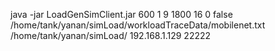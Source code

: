 java -jar LoadGenSimClient.jar 600 1 9 1800 16 0 false /home/tank/yanan/simLoad/workloadTraceData/mobilenet.txt /home/tank/yanan/simLoad/ 192.168.1.129 22222
